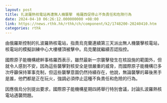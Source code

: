 ```yaml
---
layout: post
title: 扎波羅熱核電站再遭無人機襲擊　格羅西促停止不負責任和危險行為
date: 2024-04-10 06:26:12.000000000 +08:00
link: https://news.rthk.hk/rthk/ch/component/k2/1748200-20240410.htm
categories: rthk
---
```


由俄羅斯控制的扎波羅熱核電站，指責烏克蘭連續第三天派出無人機襲擊核電站，核電站的模擬訓練中心大樓樓頂被擊中。烏克蘭就繼續否認指控。

國際原子能機構總幹事格羅西表示，雖然最新一宗襲擊發生在核設施的範圍外，但就令人感到不安，因為這些襲擊對核安全是很嚴重的威脅，而國際原子能機構已多次呼籲保持軍事克制，但這些襲擊意圖仍然持續存在，他說，無論襲擊的幕後黑手是誰，他們都是正在玩火，強調必須停止這種不負責任和危險的行為。

因應俄烏分別提出要求，國際原子能機構星期四將舉行特別會議，討論扎波羅熱核電站遇襲問題。
